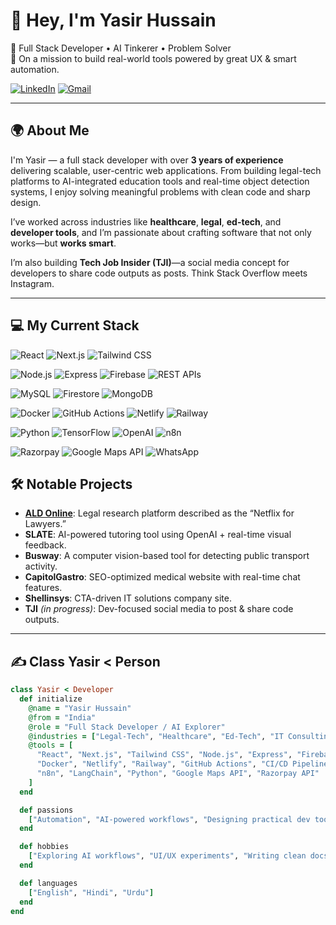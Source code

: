 # 👋 Hey, I'm Yasir Hussain

🚀 Full Stack Developer • AI Tinkerer • Problem Solver  
🧠 On a mission to build real-world tools powered by great UX & smart automation.

[![LinkedIn](https://img.shields.io/badge/LinkedIn-blue?style=flat&logo=linkedin)](https://www.linkedin.com/in/yasirhussain027/)
[![Gmail](https://img.shields.io/badge/Gmail-red?style=flat&logo=gmail&logoColor=white)](mailto:yasirhussain0027@gmail.com)


---

## 🌍 About Me

I'm Yasir — a full stack developer with over **3 years of experience** delivering scalable, user-centric web applications. From building legal-tech platforms to AI-integrated education tools and real-time object detection systems, I enjoy solving meaningful problems with clean code and sharp design.

I’ve worked across industries like **healthcare**, **legal**, **ed-tech**, and **developer tools**, and I’m passionate about crafting software that not only works—but **works smart**.

I’m also building **Tech Job Insider (TJI)**—a social media concept for developers to share code outputs as posts. Think Stack Overflow meets Instagram.

---

## 💻 My Current Stack
![React](https://img.shields.io/badge/Frontend-React-blue?logo=react&logoColor=white)
![Next.js](https://img.shields.io/badge/Next.js-black?logo=next.js)
![Tailwind CSS](https://img.shields.io/badge/TailwindCSS-38B2AC?logo=tailwind-css&logoColor=white)

![Node.js](https://img.shields.io/badge/Backend-Node.js-339933?logo=node.js&logoColor=white)
![Express](https://img.shields.io/badge/Express.js-000000?logo=express&logoColor=white)
![Firebase](https://img.shields.io/badge/Firebase-FFCA28?logo=firebase&logoColor=black)
![REST APIs](https://img.shields.io/badge/API-REST-blue)

![MySQL](https://img.shields.io/badge/Database-MySQL-4479A1?logo=mysql&logoColor=white)
![Firestore](https://img.shields.io/badge/Firestore-ffcb2b?logo=firebase&logoColor=black)
![MongoDB](https://img.shields.io/badge/MongoDB-47A248?logo=mongodb&logoColor=white)

![Docker](https://img.shields.io/badge/DevOps-Docker-2496ED?logo=docker&logoColor=white)
![GitHub Actions](https://img.shields.io/badge/GitHub_Actions-2088FF?logo=github-actions&logoColor=white)
![Netlify](https://img.shields.io/badge/Netlify-00C7B7?logo=netlify&logoColor=white)
![Railway](https://img.shields.io/badge/Railway-000000?logo=railway&logoColor=white)

![Python](https://img.shields.io/badge/Python-3776AB?logo=python&logoColor=white)
![TensorFlow](https://img.shields.io/badge/TensorFlow-FF6F00?logo=tensorflow&logoColor=white)
![OpenAI](https://img.shields.io/badge/OpenAI-412991?logo=openai&logoColor=white)
![n8n](https://img.shields.io/badge/n8n-FE7043?logo=n8n&logoColor=white)

![Razorpay](https://img.shields.io/badge/Razorpay-02042B?logo=razorpay&logoColor=white)
![Google Maps API](https://img.shields.io/badge/Google%20Maps-4285F4?logo=google-maps&logoColor=white)
![WhatsApp](https://img.shields.io/badge/WhatsApp-25D366?logo=whatsapp&logoColor=white)


## 🛠️ Notable Projects

- **[ALD Online](http://aldonline.in)**: Legal research platform described as the “Netflix for Lawyers.”  
- **SLATE**: AI-powered tutoring tool using OpenAI + real-time visual feedback.  
- **Busway**: A computer vision-based tool for detecting public transport activity.  
- **CapitolGastro**: SEO-optimized medical website with real-time chat features.  
- **Shellinsys**: CTA-driven IT solutions company site.  
- **TJI** *(in progress)*: Dev-focused social media to post & share code outputs.

---

## ✍️ Class Yasir < Person

```ruby
class Yasir < Developer
  def initialize
    @name = "Yasir Hussain"
    @from = "India"
    @role = "Full Stack Developer / AI Explorer"
    @industries = ["Legal-Tech", "Healthcare", "Ed-Tech", "IT Consulting", "Developer Tools", "E-commerce"]
    @tools = [
      "React", "Next.js", "Tailwind CSS", "Node.js", "Express", "Firebase", "MySQL", "MongoDB", "PostgreSQL",
      "Docker", "Netlify", "Railway", "GitHub Actions", "CI/CD Pipelines", "OpenAI API", "TensorFlow",
      "n8n", "LangChain", "Python", "Google Maps API", "Razorpay API"
    ]
  end

  def passions
    ["Automation", "AI-powered workflows", "Designing practical dev tools", "Building scalable systems"]
  end

  def hobbies
    ["Exploring AI workflows", "UI/UX experiments", "Writing clean docs", "Basketball", "Fitness", "Photography"]
  end

  def languages
    ["English", "Hindi", "Urdu"]
  end
end

